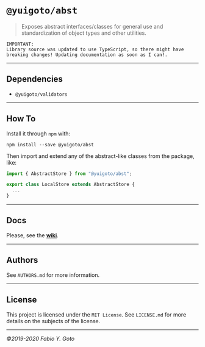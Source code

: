 # `@yuigoto/abst`

> Exposes abstract interfaces/classes for general use and standardization of object types and other utilities.

    IMPORTANT:
    Library source was updated to use TypeScript, so there might have breaking changes! Updating documentation as soon as I can!.

----------------------------------------------------------------------

## Dependencies

- `@yuigoto/validators`

----------------------------------------------------------------------

## How To

Install it through `npm` with:

```
npm install --save @yuigoto/abst
```

Then import and extend any of the abstract-like classes from the package, like:

```js
import { AbstractStore } from "@yuigoto/abst";

export class LocalStore extends AbstractStore {
  ...
}
```

----------------------------------------------------------------------

## Docs

Please, see the [**wiki**](https://github.com/yuigoto/abst/wiki).

----------------------------------------------------------------------

## Authors

See `AUTHORS.md` for more information.

----------------------------------------------------------------------

## License

This project is licensed under the `MIT License`. See `LICENSE.md` for more details on the subjects of the license.

----------------------------------------------------------------------

_©2019-2020 Fabio Y. Goto_
